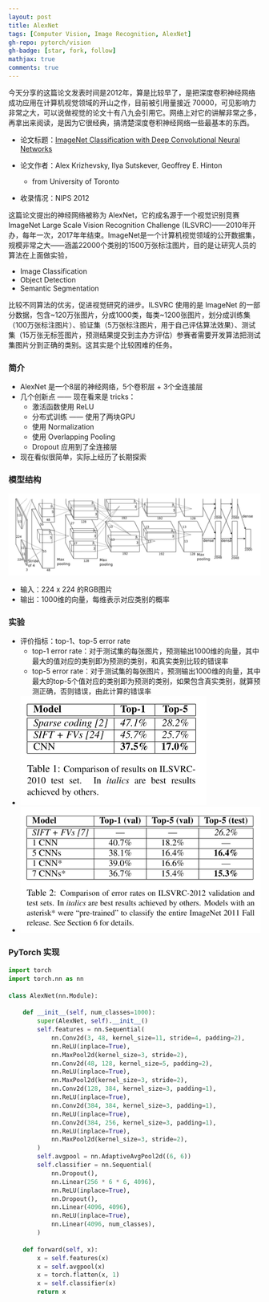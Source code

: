 ```yaml
---
layout: post
title: AlexNet
tags: [Computer Vision, Image Recognition, AlexNet]
gh-repo: pytorch/vision
gh-badge: [star, fork, follow]
mathjax: true
comments: true
---
```

今天分享的这篇论文发表时间是2012年，算是比较早了，是把深度卷积神经网络成功应用在计算机视觉领域的开山之作，目前被引用量接近 70000，可见影响力非常之大，可以说做视觉的论文十有八九会引用它。网络上对它的讲解非常之多，再拿出来阅读，是因为它很经典，搞清楚深度卷积神经网络一些最基本的东西。

* 论文标题：[ImageNet Classification with Deep Convolutional Neural Networks](https://dl.acm.org/doi/10.1145/3065386)

* 论文作者：Alex Krizhevsky, Ilya Sutskever, Geoffrey E. Hinton 
    - from University of Toronto


* 收录情况：NIPS 2012

这篇论文提出的神经网络被称为 AlexNet，它的成名源于一个视觉识别竞赛 ImageNet Large Scale Vision Recognition Challenge (ILSVRC)——2010年开办，每年一次，2017年年结束。ImageNet是一个计算机视觉领域的公开数据集，规模非常之大——涵盖22000个类别的1500万张标注图片，目的是让研究人员的算法在上面做实验，

* Image Classification
* Object Detection
* Semantic Segmentation

比较不同算法的优劣，促进视觉研究的进步。ILSVRC 使用的是 ImageNet 的一部分数据，包含~120万张图片，分成1000类，每类~1200张图片，划分成训练集（100万张标注图片）、验证集（5万张标注图片，用于自己评估算法效果）、测试集（15万张无标签图片，预测结果提交到主办方评估）参赛者需要开发算法把测试集图片分到正确的类别。这其实是个比较困难的任务。

### 简介
* AlexNet 是一个8层的神经网络，5个卷积层 + 3个全连接层
* 几个创新点 —— 现在看来是 tricks：
    * 激活函数使用 ReLU
    * 分布式训练 —— 使用了两块GPU
    * 使用 Normalization
    * 使用 Overlapping Pooling
    * Dropout 应用到了全连接层
* 现在看似很简单，实际上经历了长期探索

### 模型结构
![](../img/post/alexnet_f2.png)
* 输入：224 x 224 的RGB图片
* 输出：1000维的向量，每维表示对应类别的概率

### 实验
* 评价指标：top-1、top-5 error rate
    * top-1 error rate：对于测试集的每张图片，预测输出1000维的向量，其中最大的值对应的类别即为预测的类别，和真实类别比较的错误率
    * top-5 error rate：对于测试集的每张图片，预测输出1000维的向量，其中最大的top-5个值对应的类别即为预测的类别，如果包含真实类别，就算预测正确，否则错误，由此计算的错误率
* ![](../img/post/alexnet_t1.png)
* ![](../img/post/alexnet_t2.png)

### PyTorch 实现
```python
import torch
import torch.nn as nn

class AlexNet(nn.Module):

    def __init__(self, num_classes=1000):
        super(AlexNet, self).__init__()
        self.features = nn.Sequential(
            nn.Conv2d(3, 48, kernel_size=11, stride=4, padding=2),
            nn.ReLU(inplace=True),
            nn.MaxPool2d(kernel_size=3, stride=2),
            nn.Conv2d(48, 128, kernel_size=5, padding=2),
            nn.ReLU(inplace=True),
            nn.MaxPool2d(kernel_size=3, stride=2),
            nn.Conv2d(128, 384, kernel_size=3, padding=1),
            nn.ReLU(inplace=True),
            nn.Conv2d(384, 384, kernel_size=3, padding=1),
            nn.ReLU(inplace=True),
            nn.Conv2d(384, 256, kernel_size=3, padding=1),
            nn.ReLU(inplace=True),
            nn.MaxPool2d(kernel_size=3, stride=2),
        )
        self.avgpool = nn.AdaptiveAvgPool2d((6, 6))
        self.classifier = nn.Sequential(
            nn.Dropout(),
            nn.Linear(256 * 6 * 6, 4096),
            nn.ReLU(inplace=True),
            nn.Dropout(),
            nn.Linear(4096, 4096),
            nn.ReLU(inplace=True),
            nn.Linear(4096, num_classes),
        )

    def forward(self, x):
        x = self.features(x)
        x = self.avgpool(x)
        x = torch.flatten(x, 1)
        x = self.classifier(x)
        return x
```